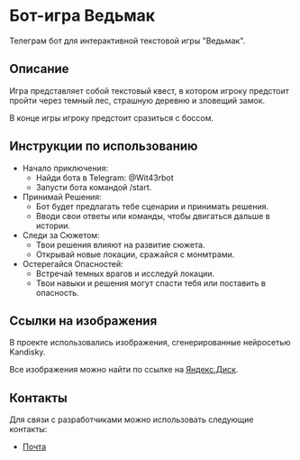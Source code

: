 # Бот-игра Ведьмак

Телеграм бот для интерактивной текстовой игры "Ведьмак".


## Описание

Игра представляет собой текстовый квест, 
в котором игроку предстоит пройти через темный лес, страшную деревню и зловещий замок.

В конце игры игроку предстоит сразиться с боссом.

## Инструкции по использованию
- Начало приключения:
  - Найди бота в Telegram: @Wit43rbot
  - Запусти бота командой /start.
- Принимай Решения:
  - Бот будет предлагать тебе сценарии и принимать решения.
  - Вводи свои ответы или команды, чтобы двигаться дальше в истории. 
- Следи за Сюжетом:
  - Твои решения влияют на развитие сюжета. 
  - Открывай новые локации, сражайся с монмтрами.
- Остерегайся Опасностей:
  - Встречай темных врагов и исследуй локации. 
  - Твои навыки и решения могут спасти тебя или поставить в опасность.


## Ссылки на изображения
В проекте использовались изображения, сгенерированные нейросетью Kandisky.

Все изображения можно найти по ссылке на [Яндекс.Диск](https://disk.yandex.ru/client/disk/%D0%9A%D0%B2%D0%B5%D1%81%D1%82-%D0%B1%D0%BE%D1%82%20%D1%8F%D0%BD%D0%B4%D0%B5%D0%BA%D1%81%20%D0%93%D1%80%D0%B8%D1%86%D0%B5%D0%BD%D0%BA%D0%BE%20%D0%9A%D0%B8%D1%80%D0%B8%D0%BB%D0%BB%2013%20%D0%B3%D1%80%D1%83%D0%BF%D0%BF%D0%B0).

## Контакты
Для связи с разработчиками можно использовать следующие контакты:

- [Почта](kirill.grizenko53@gmail.com)

